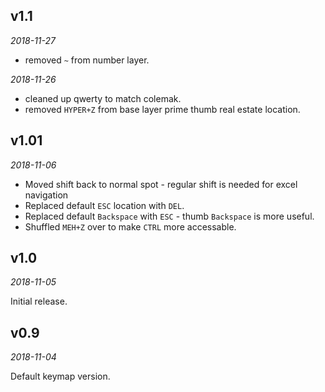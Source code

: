 <!-- -*- mode: markdown; fill-column: 8192 -*- -->

## v1.1

*2018-11-27*
- removed `~` from number layer.

*2018-11-26*
- cleaned up qwerty to match colemak.
- removed `HYPER+Z` from base layer prime thumb real estate location.


## v1.01

*2018-11-06*

- Moved shift back to normal spot - regular shift is needed for excel navigation
- Replaced default `ESC` location with `DEL`. 
- Replaced default `Backspace` with `ESC` - thumb `Backspace` is more useful. 
- Shuffled `MEH+Z` over to make `CTRL` more accessable.

## v1.0

*2018-11-05*

Initial release.

## v0.9

*2018-11-04*

Default keymap version.
